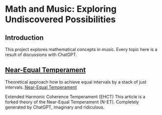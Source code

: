 # Math and Music: Exploring Undiscovered Possibilities

## Introduction
This project explores mathematical concepts in music. Every topic here is a result of discussions with ChatGPT.

## [Near-Equal Temperament](https://github.com/ourshell/math-and-music/blob/main/net.md)
Theoretical approach how to achieve equal intervals by a stack of just intervals.
[Near-Equal Temperament](https://github.com/ourshell/math-and-music/blob/main/net.md)

Extended Harmonic Coherence Temperament (EHCT)
This article is a forked theory of the Near-Equal Temperament (N-ET). Completely generated by ChatGPT, imaginary and ridiculous.
